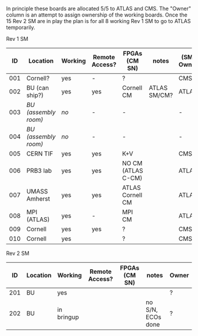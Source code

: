 In principle these boards are allocated 5/5 to ATLAS and CMS.  The "Owner" column is an attempt to assign ownership of the working boards.  Once the 15 Rev 2 SM are in play the plan is for all 8 working Rev 1 SM to go to ATLAS temporarily.

Rev 1 SM

|  ID | Location                 | Working | Remote Access? | FPGAs (CM SN)          | notes              | (SM) Owner  |
| --- | ---                      | ---     | ---            | ---                    | ---                | ---    |
| 001 | Cornell?                 | yes     | -              | ?                      |                    | CMS    |
| 002 | BU (can ship?)           | yes     | yes            | Cornell CM             | ATLAS SM/CM?       | ATLAS  |
| 003 | _BU (assembly room)_     | _no_    | -              | -                      |                    | -      |
| 004 | _BU (assembly room)_     | _no_    | -              | -                      |                    | -      |
| 005 | CERN TIF                 | yes     | yes            | K+V                    |                    | CMS    |
| 006 | PRB3 lab                 | yes     | yes            | NO CM (ATLAS C-CM)     |                    | ATLAS  |
| 007 | UMASS Amherst            | yes     | yes            | ATLAS Cornell CM       |                    | ATLAS  |
| 008 | MPI (ATLAS)              | yes     | -              | MPI CM                 |                    | ATLAS  |
| 009 | Cornell                  | yes     | yes            | ?                      |                    | CMS    |
| 010 | Cornell                  | yes     |                | ?                      |                    | CMS    |

Rev 2 SM

|  ID | Location                 | Working | Remote Access? | FPGAs (CM SN)          | notes              | Owner  |
| --- | ---                      | ---     | ---            | ---                    | ---                | ---    |
| 201 | BU                       | yes     |                |                        |                    | ?      |
| 202 | BU                       | in bringup     |                |                        | no S/N, ECOs done | ?      |
